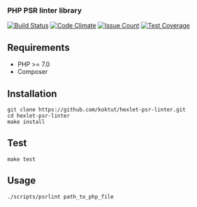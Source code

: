 ### PHP PSR linter library

[![Build Status](https://travis-ci.org/koktut/hexlet-psr-linter.svg?branch=master)](https://travis-ci.org/koktut/hexlet-psr-linter)
[![Code Climate](https://codeclimate.com/github/koktut/hexlet-psr-linter/badges/gpa.svg)](https://codeclimate.com/github/koktut/hexlet-psr-linter)
[![Issue Count](https://codeclimate.com/github/koktut/hexlet-psr-linter/badges/issue_count.svg)](https://codeclimate.com/github/koktut/hexlet-psr-linter)
[![Test Coverage](https://codeclimate.com/github/koktut/hexlet-psr-linter/badges/coverage.svg)](https://codeclimate.com/github/koktut/hexlet-psr-linter/coverage)

## Requirements

* PHP >= 7.0
* Composer

## Installation

```
git clone https://github.com/koktut/hexlet-psr-linter.git
cd hexlet-psr-linter
make install
```

## Test
```
make test
```

## Usage

```
./scripts/psrlint path_to_php_file
```
